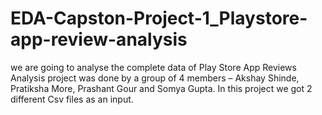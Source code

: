 # EDA-Capston-Project-1_Playstore-app-review-analysis

we are going to analyse the complete data of Play Store App Reviews Analysis project was done by a group of 4 members – Akshay Shinde, Pratiksha More, Prashant Gour and Somya Gupta. In this project we got 2 different Csv files as an input.
